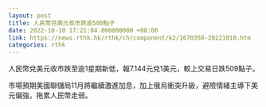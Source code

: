 ```yaml
---
layout: post
title: 人民幣兌美元收市跌逾500點子
date: 2022-10-10 17:21:04.000000000 +08:00
link: https://news.rthk.hk/rthk/ch/component/k2/1670358-20221010.htm
categories: rthk
---
```


人民幣兌美元收市跌至逾1星期新低，報7.144元兌1美元，較上交易日跌509點子。

市場預期美國聯儲局11月將繼續激進加息，加上俄烏衝突升級，避險情緒主導下美元偏強，拖累人民幣走弱。
